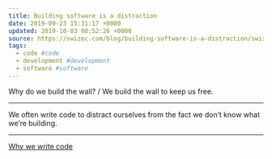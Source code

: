 ```yaml
---
title: Building software is a distraction
date: 2019-09-23 15:31:17 +0000
updated: 2019-10-03 08:52:26 +0000
source: https://swizec.com/blog/building-software-is-a-distraction/swizec/9200
tags:
  - code #code
  - development #development
  - software #software
---
```

Why do we build the wall? / We build the wall to keep us free.

* * *

We often write code to distract ourselves from the fact we don’t know what we’re building.

* * *

[Why we write code][1]

[1]: evernote:///view/184321186/s446/3b7a51ba-c8f2-4d88-9364-ad0935dfaaf9/3b7a51ba-c8f2-4d88-9364-ad0935dfaaf9/